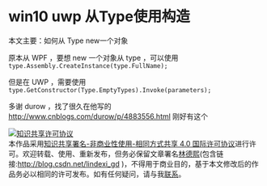 
# win10 uwp 从Type使用构造

本文主要：如何从 Type new一个对象

<!--more-->



<div id="toc"></div>

原本从 WPF ，要想 new 一个对象从 type ，可以使用`type.Assembly.CreateInstance(type.FullName);`

但是在 UWP ，需要使用`type.GetConstructor(Type.EmptyTypes).Invoke(parameters);`

多谢 durow ，找了很久在他写的 http://www.cnblogs.com/durow/p/4883556.html 刚好有这个





<a rel="license" href="http://creativecommons.org/licenses/by-nc-sa/4.0/"><img alt="知识共享许可协议" style="border-width:0" src="https://licensebuttons.net/l/by-nc-sa/4.0/88x31.png" /></a><br />本作品采用<a rel="license" href="http://creativecommons.org/licenses/by-nc-sa/4.0/">知识共享署名-非商业性使用-相同方式共享 4.0 国际许可协议</a>进行许可。欢迎转载、使用、重新发布，但务必保留文章署名[林德熙](http://blog.csdn.net/lindexi_gd)(包含链接:http://blog.csdn.net/lindexi_gd )，不得用于商业目的，基于本文修改后的作品务必以相同的许可发布。如有任何疑问，请与我[联系](mailto:lindexi_gd@163.com)。